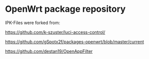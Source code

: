 # OpenWrt package repository

IPK-Files were forked from:

https://github.com/k-szuster/luci-access-control/

https://github.com/gSpotx2f/packages-openwrt/blob/master/current

https://github.com/destan19/OpenAppFilter
